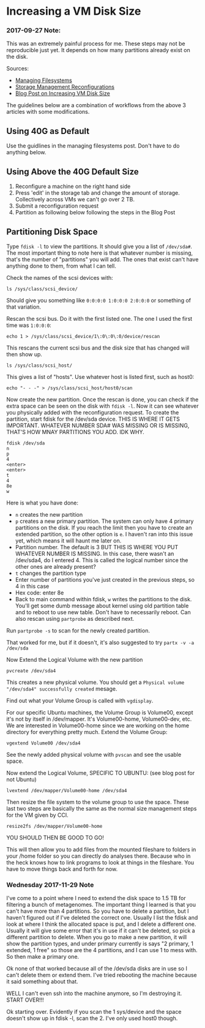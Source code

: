 # Increasing a VM Disk Size 

### 2017-09-27 Note:

This was an extremely painful process for me. These steps may not be reproducible just yet. It depends on how many partitions already exist on the disk. 

Sources: 

- [Managing Filesystems](https://kb.wisc.edu/cci/64024)
- [Storage Management Reconfigurations](https://kb.wisc.edu/cci/52028)
- [Blog Post on Increasing VM Disk Size](https://ma.ttias.be/increase-a-vmware-disk-size-vmdk-formatted-as-linux-lvm-without-rebooting/)


The guidelines below are a combination of workflows from the above 3 articles with some modifications. 

## Using 40G as Default

Use the guidlines in the managing filesystems post. Don't have to do anything below. 

## Using Above the 40G Default Size

1. Reconfigure a machine on the right hand side
2. Press 'edit' in the storage tab and change the amount of storage. Collectively across VMs we can't go over 2 TB. 
2. Submit a reconfiguration request
3. Partition as following below following the steps in the Blog Post

## Partitioning Disk Space 

Type `fdisk -l` to view the partitions. It should give you a list of `/dev/sda#`. The most important thing to note here is that whatever number is missing, that's the number of "partitions" you will add. The ones that exist can't have anything done to them, from what I can tell. 

Check the names of the scsi devices with:

```
ls /sys/class/scsi_device/
```

Should give you something like `0:0:0:0 1:0:0:0 2:0:0:0` or something of that variation. 

Rescan the scsi bus. Do it with the first listed one. The one I used the first time was `1:0:0:0`:

```
echo 1 > /sys/class/scsi_device/1\:0\:0\:0/device/rescan
```

This rescans the current scsi bus and the disk size that has changed will then show up. 

```
ls /sys/class/scsi_host/
```

This gives a list of "hosts". Use whatever host is listed first, such as host0:

```
echo "- - -" > /sys/class/scsi_host/host0/scan
```

Now create the new partition. Once the rescan is done, you can check if the extra space can be seen on the disk with `fdisk -l`. Now it can see whatever you physically added with the reconfiguration request. To create the partition, start fdisk for the /dev/sda device. THIS IS WHERE IT GETS IMPORTANT. WHATEVER NUMBER SDA# WAS MISSING OR IS MISSING, THAT'S HOW MNAY PARTITIONS YOU ADD. IDK WHY. 

```
fdisk /dev/sda
n
p
4
<enter>
<enter>
t
4
8e
w
```

Here is what you have done: 

- `n` creates the new partition
- `p` creates a new primary partition. The system can only have 4 primary partitions on the disk. If you reach the limit then you have to create an extended partition, so the other option is `e`. I haven't ran into this issue yet, which means it will haunt me later on. 
- Partition number. The default is 3 BUT THIS IS WHERE YOU PUT WHATEVER NUMBER IS MISSING. In this case, there wasn't an /dev/sda4, do I entered 4. This is called the logical number since the other ones are already present?
- `t` changes the partition type
- Enter number of partitions you've just created in the previous steps, so 4 in this case
- Hex code: enter 8e
- Back to main command within fdisk, `w` writes the partitions to the disk. You'll get some dumb message about kernel using old partition table and to reboot to use new table. Don't have to necessarily reboot. Can also rescan using `partprobe` as described next.

Run `partprobe -s` to scan for the newly created partition.

That worked for me, but if it doesn't, it's also suggested to try `partx -v -a /dev/sda`

Now Extend the Logical Volume with the new partition

`pvcreate /dev/sda4`

This creates a new physical volume. You should get a `Physical volume "/dev/sda4" successfully created` mesage. 

Find out what your Volume Group is called with `vgdisplay`. 

For our specific Ubuntu machines, the Volume Group is Volume00, except it's not by itself in /dev/mapper. It's Volume00-home, Volume00-dev, etc. We are interested in Volume00-home since we are working on the home directory for everything pretty much. Extend the Volume Group: 

```
vgextend Volume00 /dev/sda4
```

See the newly added physical volume with `pvscan` and see the usable space. 

Now extend the Logical Volume, SPECIFIC TO UBUNTU: (see blog post for not Ubuntu)

```
lvextend /dev/mapper/Volume00-home /dev/sda4
```

Then resize the file system to the volume group to use the space. These last two steps are basically the same as the normal size management steps for the VM given by CCI. 

```
resize2fs /dev/mapper/Volume00-home
```

YOU SHOULD THEN BE GOOD TO GO! 

This will then allow you to add files from the mounted fileshare to folders in your /home folder so you can directly do analyses there. Because who in the heck knows how to link programs to look at things in the fileshare. You have to move things back and forth for now.

### Wednesday 2017-11-29 Note

I've come to a point where I need to extend the disk space to 1.5 TB for filtering a bunch of metagenomes. The important thing I learned is that you can't have more than 4 partitions. So you have to delete a partition, but I haven't figured out if I've deleted the correct one. Usually I list the fdisk and look at where I think the allocated space is put, and I delete a different one. Usually it will give some error that it's in use if it can't be deleted, so pick a different partition to delete. When you go to make a new partition, it will show the partition types, and under primary currently is says "2 primary, 1 extended, 1 free" so those are the 4 partitions, and I can use 1 to mess with. So then make a primary one. 

Ok none of that worked because all of the /dev/sda disks are in use so I can't delete them or extend them. I've tried rebooting the machine because it said something about that. 

WELL I can't even ssh into the machine anymore, so I'm destroying it. START OVER!!! 

Ok starting over. Evidently if you scan the 1 sys/device and the space doesn't show up in fdisk -l, scan the 2. I've only used host0 though. 